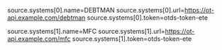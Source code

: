 source.systems[0].name=DEBTMAN
source.systems[0].url=https://ot-api.example.com/debtman
source.systems[0].token=otds-token-ete

source.systems[1].name=MFC
source.systems[1].url=https://ot-api.example.com/mfc
source.systems[1].token=otds-token-ete
